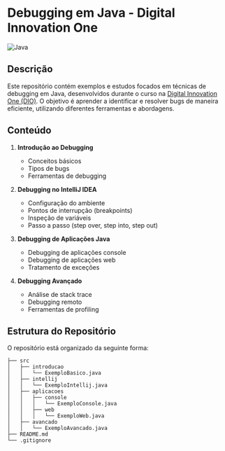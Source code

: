 # Debugging em Java - Digital Innovation One

![Java](https://img.shields.io/badge/Java-ED8B00?style=for-the-badge&logo=java&logoColor=white)

## Descrição

Este repositório contém exemplos e estudos focados em técnicas de debugging em Java, desenvolvidos durante o curso na [Digital Innovation One (DIO)](https://www.dio.me/). O objetivo é aprender a identificar e resolver bugs de maneira eficiente, utilizando diferentes ferramentas e abordagens.

## Conteúdo

1. **Introdução ao Debugging**
    - Conceitos básicos
    - Tipos de bugs
    - Ferramentas de debugging

2. **Debugging no IntelliJ IDEA**
    - Configuração do ambiente
    - Pontos de interrupção (breakpoints)
    - Inspeção de variáveis
    - Passo a passo (step over, step into, step out)

3. **Debugging de Aplicações Java**
    - Debugging de aplicações console
    - Debugging de aplicações web
    - Tratamento de exceções

4. **Debugging Avançado**
    - Análise de stack trace
    - Debugging remoto
    - Ferramentas de profiling

## Estrutura do Repositório

O repositório está organizado da seguinte forma:

```plaintext
├── src
│   ├── introducao
│   │   └── ExemploBasico.java
│   ├── intellij
│   │   └── ExemploIntellij.java
│   ├── aplicacoes
│   │   ├── console
│   │   │   └── ExemploConsole.java
│   │   ├── web
│   │   │   └── ExemploWeb.java
│   ├── avancado
│   │   └── ExemploAvancado.java
├── README.md
└── .gitignore

